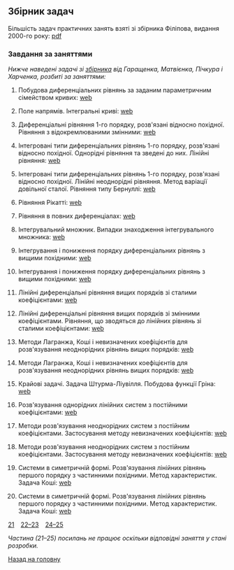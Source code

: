 ## Збірник задач

Більшість задач практичних занять взяті зі збірника Філіпова, видання 2000-го року: [pdf](problems.pdf)

### Завдання за заняттями

_Нижче наведені задачі зі [збірника](mss-problems.pdf) від Гаращенка, Матвієнка, Пічкура і Харченка, розбиті за заняттями:_

1. Побудова диференціальних рівнянь за заданим параметричним сімейством кривих: [web](1.md)

2. Поле напрямів. Інтегральні криві: [web](2.md)

3. Диференціальні рівняння 1-го порядку, розв'язані відносно похідної. Рівняння з відокремлюваними змінними: [web](3.md)

4. Інтегровані типи диференціальних рівнянь 1-го порядку, розв'язані відносно похідної. Однорідні рівняння та зведені до них. Лінійні рівняння: [web](4.md)

5. Інтегровані типи диференціальних рівнянь 1-го порядку, розв'язані відносно похідної. Лінійні неоднорідні рівняння. Метод варіації довільної сталої. Рівняння типу Бернуллі: [web](5.md) 

6. Рівняння Рікатті: [web](6.md) 

7. Рівняння в повних диференціалах: [web](7.md)

8. Інтегрувальний множник. Випадки знаходження інтегрувального множника: [web](8.md)

9. Інтегрування і пониження порядку диференціальних рівнянь з вищими похідними: [web](9.md)

10. Інтегрування і пониження порядку диференціальних рівнянь з вищими похідними: [web](10.md)

11. Лінійні диференціальні рівняння вищих порядків зі сталими коефіцієнтами: [web](11.md)

12. Лінійні диференціальні рівняння вищих порядків зі змінними коефіцієнтами. Рівняння, що зводяться до лінійних рівнянь зі сталими коефіцієнтами: [web](12.md)

13. Методи Лагранжа, Коші і невизначених коефіцієнтів для розв'язування неоднорідних рівнянь вищих порядків: [web](13-14.md)

14. Методи Лагранжа, Коші і невизначених коефіцієнтів для розв'язування неоднорідних рівнянь вищих порядків: [web](13-14.md)

15. Крайові задачі. Задача Штурма-Ліувілля. Побудова функції Гріна: [web](15.md)

16. Розв'язування однорідних лінійних систем з постійними коефіцієнтами: [web](16.md)

17. Методи розв'язування неоднорідних систем з постійним коефіцієнтами. Застосування методу невизначених коефіцієнтів: [web](17-18.md)

18. Методи розв'язування неоднорідних систем з постійним коефіцієнтами. Застосування методу невизначених коефіцієнтів: [web](17-18.md)

19. Системи в симетричній формі. Розв'язування лінійних рівнянь першого порядку з частинними похідними. Метод характеристик. Задача Коші: [web](19-20.md)

20. Системи в симетричній формі. Розв'язування лінійних рівнянь першого порядку з частинними похідними. Метод характеристик. Задача Коші: [web](19-20.md)

[21](21.md) &ensp; [22&ndash;23](22-23.md) &ensp; [24&ndash;25](24-25.md)

_Частина (21&ndash;25) посилань не працює оскільки відповідні заняття у стані розробки._

[Назад на головну](../README.md)

